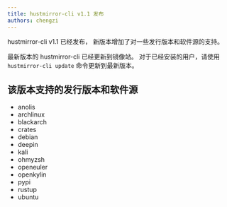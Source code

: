 ```yaml
---
title: hustmirror-cli v1.1 发布
authors: chengzi
---
```


hustmirror-cli v1.1 已经发布，
新版本增加了对一些发行版本和软件源的支持。

最新版本的 hustmirror-cli 已经更新到镜像站。
对于已经安装的用户，请使用 `hustmirror-cli update` 命令更新到最新版本。


<!-- truncate -->

## 该版本支持的发行版本和软件源

- anolis
- archlinux
- blackarch
- crates
- debian
- deepin
- kali
- ohmyzsh
- openeuler
- openkylin
- pypi
- rustup
- ubuntu
